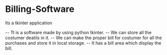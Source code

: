 # Billing-Software
Its a tkinter application

-- Tt is a software made by using python tkinter.
-- We can store all the costumer deatils in it.
-- We can make the  proper bill for costumer for all the purchases and store it in local storage.
-- It has a bill area which display the bill.
